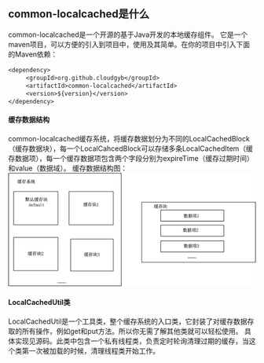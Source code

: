 ## common-localcached是什么

common-localcached是一个开源的基于Java开发的本地缓存组件。
它是一个maven项目，可以方便的引入到项目中，使用及其简单。在你的项目中引入下面的Maven依赖：
```
<dependency>
     <groupId>org.github.cloudgyb</groupId>
     <artifactId>common-localcached</artifactId>
     <version>${version}</version>
</dependency>
```
#### 缓存数据结构
common-localcached缓存系统，将缓存数据划分为不同的LocalCachedBlock（缓存数据块），每一个LocalCahcedBlock可以存储多条LocalCachedItem（缓存数据项），每一个缓存数据项包含两个字段分别为expireTime（缓存过期时间）和value（数据域）。
缓存数据结构图：
![data struct](https://github.com/cloudgyb/common-localcached/blob/master/data%20struct.png)

#### LocalCachedUtil类
LocalCachedUtil是一个工具类，整个缓存系统的入口类，它封装了对缓存数据存取的所有操作，例如get和put方法。所以你无需了解其他类就可以轻松使用。
具体实现见源码。此类中包含一个私有线程类，负责定时轮询清理过期的缓存，当这个类第一次被加载的时候，清理线程类开始工作。


